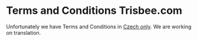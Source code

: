# Terms and Conditions Trisbee.com

Unfortunately we have Terms and Conditions in [Czech only](../czech/obchodni_podminky.md).
We are working on translation.